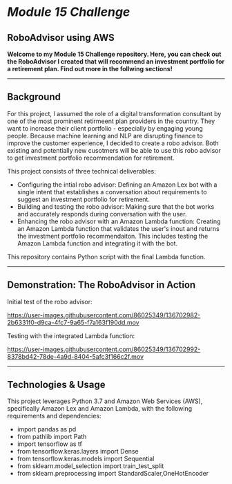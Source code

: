 # *Module 15 Challenge*
## RoboAdvisor using AWS

**Welcome to my Module 15 Challenge repository. Here, you can check out the RoboAdvisor I created that will recommend an investment portfolio for a retirement plan. Find out more in the follwing sections!**

---

## Background
For this project, I assumed the role of a digital transformation consultant by one of the most prominent retirmeent plan providers in the country. They want to increase their client portfolio - especially by engaging young people. Because machine learning and NLP are disrupting finance to improve the customer experience, I decided to create a robo advisor. Both existing and potentially new cusotmers will be able to use this robo advisor to get investment portfolio recommendation for retirement.

This project consists of three technical deliverables:
- Configuring the intial robo advisor: Defining an Amazon Lex bot with a single intent that establishes a conversation about requirements to suggest an investment portfolio for retirement.
- Building and testing the robo advisor: Making sure that the bot works and accurately responds during conversation with the user.
- Enhancing the robo advisor with an Amazon Lambda function: Creating an Amazon Lambda function that validates the user's inout and returns the investment portfolio recommendaiton. This includes testing the Amazon Lambda function and integrating it with the bot.

This repository contains Python script with the final Lambda function.

---

## Demonstration: The RoboAdvisor in Action
Initial test of the robo advisor:

https://user-images.githubusercontent.com/86025349/136702982-2b6331f0-d9ca-4fc7-9a65-f7a163f190dd.mov

Testing with the integrated Lambda function:

https://user-images.githubusercontent.com/86025349/136702992-8378bd42-78de-4a9d-8404-5afc3f166c2f.mov

---

## Technologies & Usage
This project leverages Python 3.7 and Amazon Web Services (AWS), specifically Amazon Lex and Amazon Lambda, with the following requirements and dependencies:
- import pandas as pd
- from pathlib import Path
- import tensorflow as tf
- from tensorflow.keras.layers import Dense
- from tensorflow.keras.models import Sequential
- from sklearn.model_selection import train_test_split
- from sklearn.preprocessing import StandardScaler,OneHotEncoder

